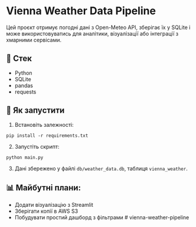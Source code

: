 # Vienna Weather Data Pipeline

Цей проєкт отримує погодні дані з Open-Meteo API, зберігає їх у SQLite і може використовуватись для аналітики, візуалізації або інтеграції з хмарними сервісами.

## 🔧 Стек
- Python
- SQLite
- pandas
- requests

## 🚀 Як запустити
1. Встановіть залежності:
```
pip install -r requirements.txt
```
2. Запустіть скрипт:
```
python main.py
```
3. Дані збережено у файлі `db/weather_data.db`, таблиця `vienna_weather`.

## 📊 Майбутні плани:
- Додати візуалізацію з Streamlit
- Зберігати копії в AWS S3
- Побудувати простий дашборд з фільтрами
#   v i e n n a - w e a t h e r - p i p e l i n e  
 
